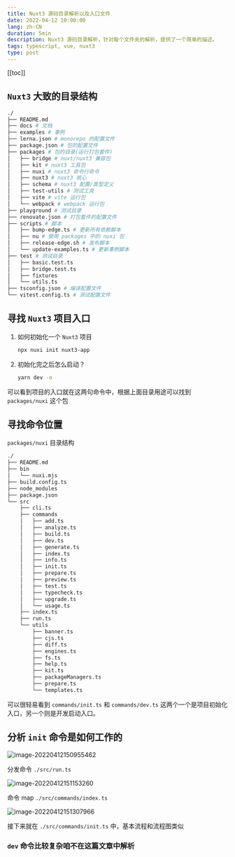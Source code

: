 ```yaml
---
title: Nuxt3 源码目录解析以及入口文件
date: 2022-04-12 10:00:00
lang: zh-CN
duration: 5min
description: Nuxt3 源码目录解析，针对每个文件夹的解析，提供了一个简单的描述。
tags: typescript, vue, nuxt3
type: post
---
```


[[toc]]

## `Nuxt3` 大致的目录结构
```bash
./
├── README.md
├── docs # 文档
├── examples # 事例
├── lerna.json # monorepo 的配置文件
├── package.json # 包的配置文件
├── packages # 包的目录(运行打包套件)
│   ├── bridge # nuxt/nuxt3 兼容包
│   ├── kit # nuxt3 工具包
│   ├── nuxi # nuxt3 命令行命令
│   ├── nuxt3 # nuxt3 核心
│   ├── schema # nuxt3 配置/类型定义
│   ├── test-utils # 测试工具
│   ├── vite # vite 运行包
│   └── webpack # webpack 运行包
├── playground # 测试目录
├── renovate.json # 打包套件的配置文件
├── scripts # 脚本
│   ├── bump-edge.ts # 更新所有依赖脚本
│   ├── nu # 使用 packages 中的 nuxi 包
│   ├── release-edge.sh # 发布脚本
│   └── update-examples.ts # 更新事例脚本
├── test # 测试目录
│   ├── basic.test.ts
│   ├── bridge.test.ts
│   ├── fixtures
│   └── utils.ts
├── tsconfig.json # 编译配置文件
└── vitest.config.ts # 测试配置文件
```

## 寻找 `Nuxt3` 项目入口
1. 如何初始化一个 `Nuxt3` 项目

   ```bash
   npx nuxi init nuxt3-app
   ```

2. 初始化完之后怎么启动？

   ```bash
   yarn dev -o
   ```

可以看到项目的入口就在这两句命令中，根据上面目录用途可以找到 `packages/nuxi` 这个包

## 寻找命令位置

`packages/nuxi` 目录结构

```bash
./
├── README.md
├── bin
│   └── nuxi.mjs
├── build.config.ts
├── node_modules
├── package.json
└── src
    ├── cli.ts
    ├── commands
    │   ├── add.ts
    │   ├── analyze.ts
    │   ├── build.ts
    │   ├── dev.ts
    │   ├── generate.ts
    │   ├── index.ts
    │   ├── info.ts
    │   ├── init.ts
    │   ├── prepare.ts
    │   ├── preview.ts
    │   ├── test.ts
    │   ├── typecheck.ts
    │   ├── upgrade.ts
    │   └── usage.ts
    ├── index.ts
    ├── run.ts
    └── utils
        ├── banner.ts
        ├── cjs.ts
        ├── diff.ts
        ├── engines.ts
        ├── fs.ts
        ├── help.ts
        ├── kit.ts
        ├── packageManagers.ts
        ├── prepare.ts
        └── templates.ts
```

可以很轻易看到 `commands/init.ts` 和 `commands/dev.ts` 这两个一个是项目初始化入口，另一个则是开发启动入口。

## 分析 `init` 命令是如何工作的

![image-20220412150955462](https://s2.loli.net/2022/04/12/bZVacyRvm8TUnre.png)

分发命令 `./src/run.ts`

![image-20220412151153260](https://s2.loli.net/2022/04/12/ScbIBFqwt7hRQkl.png)

命令 map `./src/commands/index.ts`

![image-20220412151307966](https://s2.loli.net/2022/04/12/OFhWxZb2JeYKGkI.png)

接下来就在 `./src/commands/init.ts` 中，基本流程和流程图类似

### `dev` 命令比较复杂咱不在这篇文章中解析


